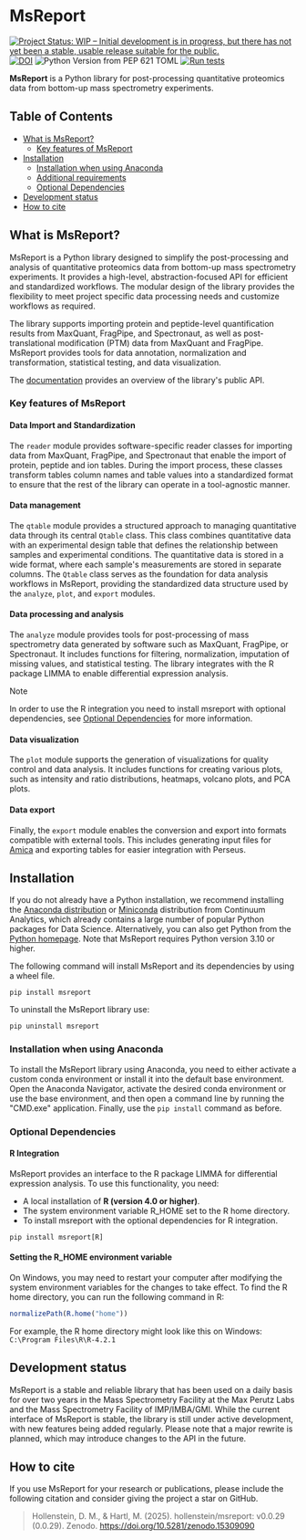 # MsReport

[![Project Status: WIP – Initial development is in progress, but there has not yet been a stable, usable release suitable for the public.](https://www.repostatus.org/badges/latest/wip.svg)](https://www.repostatus.org/#wip)
[![DOI](https://zenodo.org/badge/DOI/10.5281/zenodo.15309090.svg)](https://doi.org/10.5281/zenodo.15309090)
![Python Version from PEP 621 TOML](https://img.shields.io/python/required-version-toml?tomlFilePath=https%3A%2F%2Fraw.githubusercontent.com%2Fhollenstein%2Fmsreport%2Fmain%2Fpyproject.toml)
[![Run tests](https://github.com/hollenstein/msreport/actions/workflows/run-tests.yml/badge.svg)](https://github.com/hollenstein/msreport/actions/workflows/run-tests.yml)

**MsReport** is a Python library for post-processing quantitative proteomics data from
bottom-up mass spectrometry experiments.

## Table of Contents

- [What is MsReport?](#what-is-msreport)
  - [Key features of MsReport](#key-features-of-msreport)
- [Installation](#installation)
    - [Installation when using Anaconda](#installation-when-using-anaconda)
    - [Additional requirements](#additional-requirements)
    - [Optional Dependencies](#optional-dependencies)
- [Development status](#development-status)
- [How to cite](#how-to-cite)

## What is MsReport?

MsReport is a Python library designed to simplify the post-processing and analysis of quantitative proteomics data from bottom-up mass spectrometry experiments. It provides a high-level, abstraction-focused API for efficient and standardized workflows. The modular design of the library provides the flexibility to meet project specific data processing needs and customize workflows as required.

The library supports importing protein and peptide-level quantification results from MaxQuant, FragPipe, and Spectronaut, as well as post-translational modification (PTM) data from MaxQuant and FragPipe. MsReport provides tools for data annotation, normalization and transformation, statistical testing, and data visualization.

The [documentation](https://hollenstein.github.io/msreport/) provides an overview of the library's public API.

### Key features of MsReport

#### Data Import and Standardization

The `reader` module provides software-specific reader classes for importing data from MaxQuant, FragPipe, and Spectronaut that enable the import of protein, peptide and ion tables. During the import process, these classes transform tables column names and table values into a standardized format to ensure that the rest of the library can operate in a tool-agnostic manner.

#### Data management

The `qtable` module provides a structured approach to managing quantitative data through its central `Qtable` class. This class combines quantitative data with an experimental design table that defines the relationship between samples and experimental conditions. The quantitative data is stored in a wide format, where each sample's measurements are stored in separate columns. The `Qtable` class serves as the foundation for data analysis workflows in MsReport, providing the standardized data structure used by the `analyze`, `plot`, and `export` modules.

#### Data processing and analysis

The `analyze` module provides tools for post-processing of mass spectrometry data generated by software such as MaxQuant, FragPipe, or Spectronaut. It includes functions for filtering, normalization, imputation of missing values, and statistical testing. The library integrates with the R package LIMMA to enable differential expression analysis.

> [!NOTE]  
> In order to use the R integration you need to install msreport with optional dependencies, see [Optional Dependencies](#optional-dependencies) for more information.

#### Data visualization

The `plot` module supports the generation of visualizations for quality control and data analysis. It includes functions for creating various plots, such as intensity and ratio distributions, heatmaps, volcano plots, and PCA plots.

#### Data export

Finally, the `export` module enables the conversion and export into formats compatible with external tools. This includes generating input files for [Amica](https://bioapps.maxperutzlabs.ac.at/app/amica) and exporting tables for easier integration with Perseus. 

## Installation

If you do not already have a Python installation, we recommend installing the [Anaconda distribution](https://www.anaconda.com/download) or [Miniconda](https://docs.anaconda.com/free/miniconda/index.html) distribution from Continuum Analytics, which already contains a large number of popular Python packages for Data Science. Alternatively, you can also get Python from the [Python homepage](https://www.python.org/downloads/windows). Note that MsReport requires Python version 3.10 or higher.

The following command will install MsReport and its dependencies by using a wheel file.

```shell
pip install msreport
```

To uninstall the MsReport library use:

```shell
pip uninstall msreport
```

### Installation when using Anaconda

To install the MsReport library using Anaconda, you need to either activate a custom conda environment or install it into the default base environment. Open the Anaconda Navigator, activate the desired conda environment or use the base environment, and then open a command line by running the "CMD.exe" application. Finally, use the `pip install` command as before.

### Optional Dependencies

#### R Integration

MsReport provides an interface to the R package LIMMA for differential expression analysis. To use this functionality, you need:

- A local installation of **R (version 4.0 or higher)**.
- The system environment variable R_HOME set to the R home directory.
- To install msreport with the optional dependencies for R integration.

```shell
pip install msreport[R]
```

#### Setting the R_HOME environment variable

On Windows, you may need to restart your computer after modifying the system environment variables for the changes to take effect. To find the R home directory, you can run the following command in R:

```R
normalizePath(R.home("home"))
```

For example, the R home directory might look like this on Windows: `C:\Program Files\R\R-4.2.1`

## Development status

MsReport is a stable and reliable library that has been used on a daily basis for over two years in the Mass Spectrometry Facility at the Max Perutz Labs and the Mass Spectrometry Facility of IMP/IMBA/GMI. While the current interface of MsReport is stable, the library is still under active development, with new features being added regularly. Please note that a major rewrite is planned, which may introduce changes to the API in the future.

## How to cite

If you use MsReport for your research or publications, please include the following citation and consider giving the project a star on GitHub.

> Hollenstein, D. M., & Hartl, M. (2025). hollenstein/msreport: v0.0.29 (0.0.29). Zenodo. https://doi.org/10.5281/zenodo.15309090